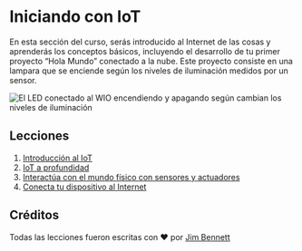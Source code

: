 # Iniciando con IoT

En esta sección del curso, serás introducido al Internet de las cosas y aprenderás los conceptos básicos, incluyendo el desarrollo de tu primer proyecto “Hola Mundo” conectado a la nube. Este proyecto consiste en una lampara que se enciende según los niveles de iluminación medidos por un sensor.

![El LED conectado al WIO encendiendo y apagando según cambian los niveles de iluminación](https://github.com/microsoft/IoT-For-Beginners/blob/main/images/wio-running-assignment-1-1.gif?raw=true)

## Lecciones

1. [Introducción al IoT](lessons/1-introduction-to-iot/README.md)
1. [IoT a profundidad](lessons/2-deeper-dive/README.md)
1. [Interactúa con el mundo físico con sensores y actuadores](lessons/3-sensors-and-actuators/README.md)
1. [Conecta tu dispositivo al Internet](lessons/4-connect-internet/README.md)

## Créditos

Todas las lecciones fueron escritas con ♥️ por [Jim Bennett](https://GitHub.com/JimBobBennett)
